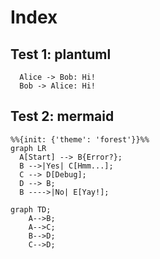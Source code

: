 # Index

## Test 1: plantuml

```plantuml
  Alice -> Bob: Hi!
  Bob -> Alice: Hi!
```

## Test 2: mermaid

```mermaid
%%{init: {'theme': 'forest'}}%%
graph LR
  A[Start] --> B{Error?};
  B -->|Yes| C[Hmm...];
  C --> D[Debug];
  D --> B;
  B ---->|No| E[Yay!];
```

```mermaid
graph TD;
    A-->B;
    A-->C;
    B-->D;
    C-->D;
```
